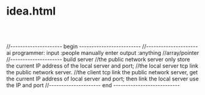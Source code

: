 
<!DOCTYPE html>
<head>
    <meta charset="UTF-8">
</head>
<h1>idea.html</h1>
<p style="white-space:pre-wrap">

//--------------------- begin -------------------------
//--------------------- ai programmer:
	input	:people manually enter
	output	:anything
//array/pointer
//--------------------- build server
//the public network server only store the current IP address of the local server and port;
//the local server tcp link the public network server.
//the client tcp link the public network server, get the current IP address of local server and port;
	then link the local server use the IP and port
//--------------------- end ---------------------------
</p>
